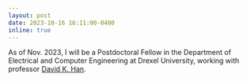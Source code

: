 ```yaml
---
layout: post
date: 2023-10-16 16:11:00-0400
inline: true
---
```


As of Nov. 2023, I will be a Postdoctoral Fellow in the Department of Electrical and Computer Engineering at Drexel University, working with professor [David K. Han](https://drexel.edu/engineering/about/faculty-staff/H/han-david/).
